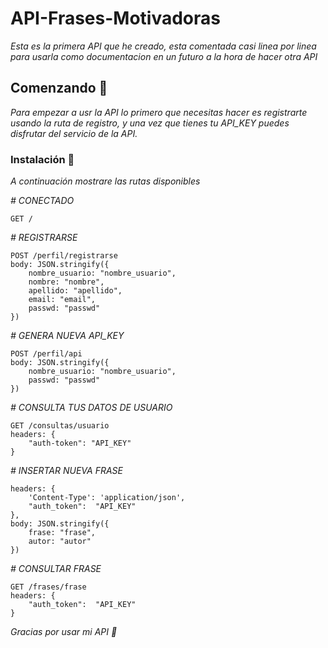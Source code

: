 # API-Frases-Motivadoras

_Esta es la primera API que he creado, esta comentada casi linea por linea para 
usarla como documentacion en un futuro a la hora de hacer otra API_

## Comenzando 🚀

_Para empezar a usr la API lo primero que necesitas hacer es registrarte usando la ruta de registro, y una vez que tienes tu API_KEY puedes disfrutar del servicio de la API._

### Instalación 🔧

_A continuación mostrare las rutas disponibles_

_# CONECTADO_

```
GET /
```

_# REGISTRARSE_

```
POST /perfil/registrarse
body: JSON.stringify({
    nombre_usuario: "nombre_usuario",
    nombre: "nombre",
    apellido: "apellido",
    email: "email",
    passwd: "passwd"
})
```

_# GENERA NUEVA API_KEY_

```
POST /perfil/api
body: JSON.stringify({
    nombre_usuario: "nombre_usuario",
    passwd: "passwd"
})
```

_# CONSULTA TUS DATOS DE USUARIO_

```
GET /consultas/usuario
headers: {
    "auth-token": "API_KEY"
}
```

_# INSERTAR NUEVA FRASE_

```
headers: {
    'Content-Type': 'application/json',
    "auth_token":  "API_KEY"
},
body: JSON.stringify({
    frase: "frase",
    autor: "autor"
})
```

_# CONSULTAR FRASE_

```
GET /frases/frase
headers: {
    "auth_token":  "API_KEY"
}
```

_Gracias por usar mi API 💜_

